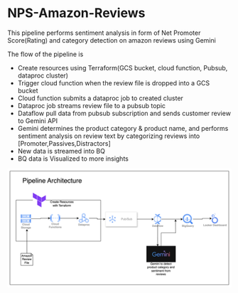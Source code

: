 # NPS-Amazon-Reviews


This pipeline performs sentiment analysis in form of Net Promoter Score(Rating) and category detection on amazon reviews using Gemini

The flow of the pipeline is 
- Create resources using Terraform(GCS bucket, cloud function, Pubsub, dataproc cluster)
- Trigger cloud function when the review file is dropped into a GCS bucket
- Cloud function submits a dataproc job to created cluster
- Dataproc job streams review file to a pubsub topic
- Dataflow pull data from pubsub subscription and sends customer review to Gemini API
- Gemini determines the product category & product name, and performs sentiment analysis on review text by categorizing reviews into [Promoter,Passives,Distractors]
- New data is streamed into BQ
- BQ data is Visualized to more insights

![img.png](img.png)